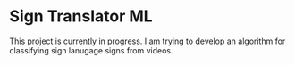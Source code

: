 # Sign Translator ML

This project is currently in progress. I am trying to develop an algorithm for classifying sign lanugage signs from videos. 